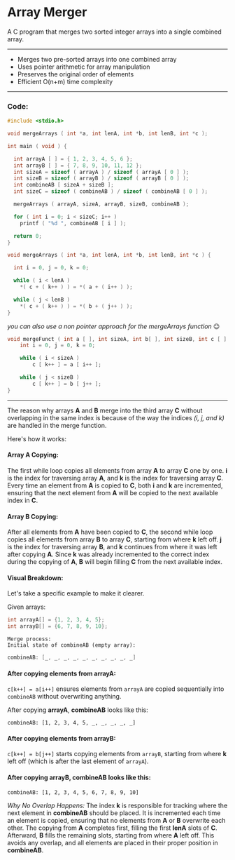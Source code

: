 # Array Merger
A C program that merges two sorted integer arrays into a single combined array.

---
-   Merges two pre-sorted arrays into one combined array
-   Uses pointer arithmetic for array manipulation
-   Preserves the original order of elements
-   Efficient O(n+m) time complexity

---
### Code:
```c
#include <stdio.h>

void mergeArrays ( int *a, int lenA, int *b, int lenB, int *c );
```
```c
int main ( void ) {

  int arrayA [ ] = { 1, 2, 3, 4, 5, 6 };
  int arrayB [ ] = { 7, 8, 9, 10, 11, 12 };
  int sizeA = sizeof ( arrayA ) / sizeof ( arrayA [ 0 ] );
  int sizeB = sizeof ( arrayB ) / sizeof ( arrayB [ 0 ] );
  int combineAB [ sizeA + sizeB ];
  int sizeC = sizeof ( combineAB ) / sizeof ( combineAB [ 0 ] );

  mergeArrays ( arrayA, sizeA, arrayB, sizeB, combineAB );

  for ( int i = 0; i < sizeC; i++ )
    printf ( "%d ", combineAB [ i ] );

  return 0;
}
```

```c
void mergeArrays ( int *a, int lenA, int *b, int lenB, int *c ) {

  int i = 0, j = 0, k = 0;

  while ( i < lenA )
    *( c + ( k++ ) ) = *( a + ( i++ ) );

  while ( j < lenB )
    *( c + ( k++ ) ) = *( b + ( j++ ) );
}

```

*you can also use a non pointer approach for the mergeArrays function* :wink:
```c
void mergeFunct ( int a [ ], int sizeA, int b[ ], int sizeB, int c [ ] ) {
    int i = 0, j = 0, k = 0;

    while ( i < sizeA )
        c [ k++ ] = a [ i++ ];

    while ( j < sizeB )
        c [ k++ ] = b [ j++ ];
}
```

---
The reason why arrays  **A** and **B** merge into the third array **C** without overlapping in the same index is because of the way the indices *(i, j, and k)* are handled in the merge function.

Here's how it works:

#### Array A Copying:
The first while loop copies all elements from array **A** to array **C** one by one. **i** is the index for traversing array **A**, and **k** is the index for traversing array **C**.
Every time an element from **A** is copied to **C**, both **i** and **k** are incremented, ensuring that the next element from **A** will be copied to the next available index in **C**.

#### Array B Copying:
After all elements from **A** have been copied to **C**, the second while loop copies all elements from array **B** to array **C**, starting from where **k** left off.
**j** is the index for traversing array **B**, and **k** continues from where it was left after copying **A**. Since **k** was already incremented to the correct index during the copying of **A**, **B** will begin filling **C** from the next available index.

#### Visual Breakdown:
Let's take a specific example to make it clearer.

Given arrays:
```c
int arrayA[] = {1, 2, 3, 4, 5};
int arrayB[] = {6, 7, 8, 9, 10};
```
```
Merge process:
Initial state of combineAB (empty array):
```
```c
combineAB: [_, _, _, _, _, _, _, _, _, _]
```

#### After copying elements from arrayA:

` c[k++] = a[i++] ` ensures elements from `arrayA` are copied sequentially into `combineAB` without overwriting anything.

After copying **arrayA**, **combineAB** looks like this:

`combineAB: [1, 2, 3, 4, 5, _, _, _, _, _]`

#### After copying elements from arrayB:

`c[k++] = b[j++]` starts copying elements from `arrayB`, starting from where **k** left off (which is after the last element of `arrayA`).

#### After copying arrayB, combineAB looks like this:

`combineAB: [1, 2, 3, 4, 5, 6, 7, 8, 9, 10]`

*Why No Overlap Happens:*
The index **k** is responsible for tracking where the next element in **combineAB** should be placed. It is incremented each time an element is copied, ensuring that no elements from **A** or **B** overwrite each other.
The copying from **A** completes first, filling the first **lenA** slots of **C**. Afterward, **B** fills the remaining slots, starting from where **A** left off.
This avoids any overlap, and all elements are placed in their proper position in **combineAB**.